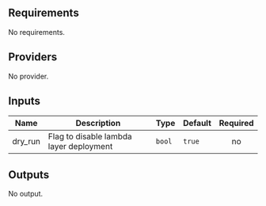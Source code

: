 ## Requirements

No requirements.

## Providers

No provider.

## Inputs

| Name | Description | Type | Default | Required |
|------|-------------|------|---------|:--------:|
| dry\_run | Flag to disable lambda layer deployment | `bool` | `true` | no |

## Outputs

No output.

